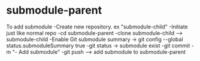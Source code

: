 # submodule-parent

To add submodule
-Create new repository. ex "submodule-child"
-Initiate just like normal repo
-cd submodule-parent
-clone submodule-child --> submodule-child
-Enable Git submodule summary -> git config --global status.submoduleSummary true
-git status -> submodule exist 
-git commit -m "- Add submodule"
-git push --> add submodule to submodule-parent
